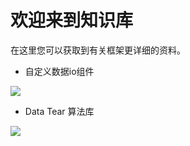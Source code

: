 # 欢迎来到知识库
  在这里您可以获取到有关框架更详细的资料。
- 自定义数据io组件
<a href="https://github.com/BeardedManZhao/dataTear/blob/main/KnowledgeDocument/Customized%20data%20io%20components-Chinese.md">
 <img src = "https://user-images.githubusercontent.com/113756063/193392540-8eb1a5d1-6e24-46af-9292-7de9c2d190ae.png"/>
</a>

- Data Tear 算法库
<a href="https://github.com/BeardedManZhao/dataTear/blob/main/KnowledgeDocument/Data%20Tear%20algorithm%20component%20library-Chinese.md">
 <img src = "https://user-images.githubusercontent.com/113756063/193436954-46e813e4-deed-4cd2-af1d-b3625bc22da3.png"/>
</a>
